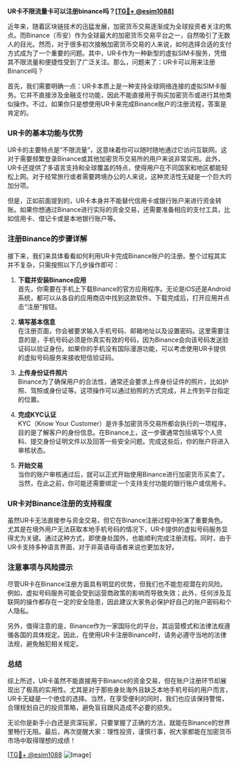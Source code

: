 **UR卡不限流量卡可以注册binance吗？[[TG💪+ @esim1088](https://t.me/s/esim1088)]**

近年来，随着区块链技术的迅猛发展，加密货币交易逐渐成为全球投资者关注的焦点。而Binance（币安）作为全球最大的加密货币交易平台之一，自然吸引了无数人的目光。然而，对于很多初次接触加密货币交易的人来说，如何选择合适的支付方式成为了一个重要的问题。其中，UR卡作为一种新型的虚拟SIM卡服务，凭借其不限流量和便捷性受到了广泛关注。那么，问题来了：UR卡可以用来注册Binance吗？

首先，我们需要明确一点：UR卡本质上是一种支持全球网络连接的虚拟SIM卡服务。它并不直接涉及金融支付功能，因此不能直接用于购买加密货币或进行其他类似操作。不过，如果你只是想使用UR卡来完成Binance账户的注册流程，答案是肯定的。

### UR卡的基本功能与优势

UR卡的主要特点是“不限流量”，这意味着你可以随时随地通过它访问互联网。这对于需要频繁登录Binance或其他加密货币交易所的用户来说非常实用。此外，UR卡还提供了多语言支持和全球覆盖的特点，使得用户在不同国家和地区都能轻松上网。对于经常旅行或者需要跨境办公的人来说，这种灵活性无疑是一个巨大的加分项。

但是，正如前面提到的，UR卡本身并不能替代信用卡或银行账户来进行资金转账。如果你想通过Binance进行实际的资金交易，还需要准备相应的支付工具，比如信用卡、借记卡或是本地银行账户等。

### 注册Binance的步骤详解

接下来，我们来具体看看如何利用UR卡完成Binance账户的注册。整个过程其实并不复杂，只需按照以下几步操作即可：

1. **下载并安装Binance应用**  
   首先，你需要在手机上下载Binance的官方应用程序。无论是iOS还是Android系统，都可以从各自的应用商店中找到这款软件。下载完成后，打开应用并点击“注册”按钮。

2. **填写基本信息**  
   在注册页面，你会被要求输入手机号码、邮箱地址以及设置密码。这里需要注意的是，手机号码必须是你真实有效的号码，因为Binance会向该号码发送验证码以验证身份。如果你的手机没有国际漫游功能，可以考虑使用UR卡提供的虚拟号码服务来接收短信验证码。

3. **上传身份证件照片**  
   Binance为了确保用户的合法性，通常还会要求上传身份证件的照片，比如护照、驾照或身份证等。这项操作可以通过拍照的方式完成，并上传到平台指定的位置。

4. **完成KYC认证**  
   KYC（Know Your Customer）是许多加密货币交易所都会执行的一项程序，目的是了解客户的身份信息。在Binance上，这一步骤通常包括填写个人资料、提交身份证明文件以及回答一些安全问题。完成这些后，你的账户将进入审核状态。

5. **开始交易**  
   当你的账户审核通过后，就可以正式开始使用Binance进行加密货币买卖了。当然，在此之前，你可能还需要绑定一个支持支付功能的银行账户或信用卡。

### UR卡对Binance注册的支持程度

虽然UR卡无法直接参与资金交易，但它在Binance注册过程中扮演了重要角色。尤其是在境外用户无法获取本地手机号码的情况下，UR卡提供的虚拟号码服务显得尤为关键。通过这种方式，即使身处国外，也能顺利完成注册流程。同时，由于UR卡支持多种语言界面，对于非英语母语者来说也更加友好。

### 注意事项与风险提示

尽管UR卡在Binance注册方面具有明显的优势，但我们也不能忽视潜在的风险。例如，虚拟号码服务可能会受到运营商政策的影响而导致失效；此外，任何涉及互联网的操作都存在一定的安全隐患，因此建议大家务必保护好自己的账户密码和个人隐私。

另外，值得注意的是，Binance作为一家国际化的平台，其运营模式和法律法规遵循各国的具体规定。因此，在使用UR卡注册Binance时，请务必遵守当地的法律法规，避免触犯相关规定。

### 总结

综上所述，UR卡虽然不能直接用于Binance的资金交易，但在账户注册环节却展现出了极高的实用性。尤其是对于那些身处海外且缺乏本地手机号码的用户而言，UR卡无疑是一个绝佳的选择。当然，在享受便利的同时，我们也应该保持警惕，合理规划自己的投资策略，避免盲目跟风造成不必要的损失。

无论你是新手小白还是资深玩家，只要掌握了正确的方法，就能在Binance的世界里畅行无阻。最后，再次提醒大家：理性投资，谨慎行事，祝大家都能在加密货币市场中取得理想的成绩！

[[TG💪+ @esim1088](https://t.me/s/esim1088) ![Image](https://i.postimg.cc/4NQfJmqS/Snipaste-2025-05-13-00-14-12.png)]